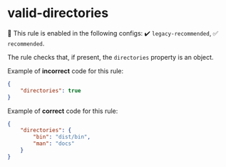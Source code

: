 # valid-directories

💼 This rule is enabled in the following configs: ✔️ `legacy-recommended`, ✅ `recommended`.

<!-- end auto-generated rule header -->

The rule checks that, if present, the `directories` property is an object.

Example of **incorrect** code for this rule:

```json
{
	"directories": true
}
```

Example of **correct** code for this rule:

```json
{
	"directories": {
		"bin": "dist/bin",
		"man": "docs"
	}
}
```
